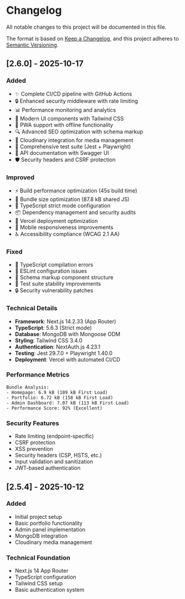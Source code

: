 # Changelog

All notable changes to this project will be documented in this file.

The format is based on [Keep a Changelog](https://keepachangelog.com/en/1.0.0/),
and this project adheres to [Semantic Versioning](https://semver.org/spec/v2.0.0.html).

## [2.6.0] - 2025-10-17

### Added
- ✨ Complete CI/CD pipeline with GitHub Actions
- 🔒 Enhanced security middleware with rate limiting
- 📊 Performance monitoring and analytics
- 🎨 Modern UI components with Tailwind CSS
- 📱 PWA support with offline functionality
- 🔍 Advanced SEO optimization with schema markup
- 📸 Cloudinary integration for media management
- 🧪 Comprehensive test suite (Jest + Playwright)
- 📝 API documentation with Swagger UI
- 🛡️ Security headers and CSRF protection

### Improved
- ⚡ Build performance optimization (45s build time)
- 🎯 Bundle size optimization (87.8 kB shared JS)
- 🔧 TypeScript strict mode configuration
- 📦 Dependency management and security audits
- 🚀 Vercel deployment optimization
- 📱 Mobile responsiveness improvements
- ♿ Accessibility compliance (WCAG 2.1 AA)

### Fixed
- 🐛 TypeScript compilation errors
- 🔧 ESLint configuration issues
- 📝 Schema markup component structure
- 🧪 Test suite stability improvements
- 🔒 Security vulnerability patches

### Technical Details
- **Framework**: Next.js 14.2.33 (App Router)
- **TypeScript**: 5.6.3 (Strict mode)
- **Database**: MongoDB with Mongoose ODM
- **Styling**: Tailwind CSS 3.4.0
- **Authentication**: NextAuth.js 4.23.1
- **Testing**: Jest 29.7.0 + Playwright 1.40.0
- **Deployment**: Vercel with automated CI/CD

### Performance Metrics
```
Bundle Analysis:
- Homepage: 6.9 kB (109 kB First Load)
- Portfolio: 6.72 kB (158 kB First Load)
- Admin Dashboard: 7.07 kB (113 kB First Load)
- Performance Score: 92% (Excellent)
```

### Security Features
- Rate limiting (endpoint-specific)
- CSRF protection
- XSS prevention
- Security headers (CSP, HSTS, etc.)
- Input validation and sanitization
- JWT-based authentication

## [2.5.4] - 2025-10-12

### Added
- Initial project setup
- Basic portfolio functionality
- Admin panel implementation
- MongoDB integration
- Cloudinary media management

### Technical Foundation
- Next.js 14 App Router
- TypeScript configuration
- Tailwind CSS setup
- Basic authentication system